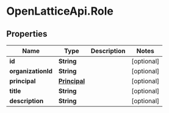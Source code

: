 # OpenLatticeApi.Role

## Properties

Name | Type | Description | Notes
------------ | ------------- | ------------- | -------------
**id** | **String** |  | [optional] 
**organizationId** | **String** |  | [optional] 
**principal** | [**Principal**](Principal.md) |  | [optional] 
**title** | **String** |  | [optional] 
**description** | **String** |  | [optional] 


